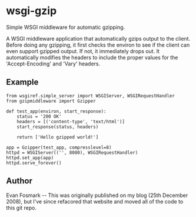 wsgi-gzip
=========

Simple WSGI middleware for automatic gzipping.

A WSGI middleware application that automatically gzips output to the client. Before doing any gzipping, it first checks the environ to see if the client can even support gzipped output. If not, it immediately drops out. It automatically modifies the headers to include the proper values for the 'Accept-Encoding' and 'Vary' headers. 

Example
-------

	from wsgiref.simple_server import WSGIServer, WSGIRequestHandler
	from gzipmiddleware import Gzipper
	
	def test_app(environ, start_response):
	    status = '200 OK'
	    headers = [('content-type', 'text/html')]
	    start_response(status, headers)

	    return ['Hello gzipped world!']

	app = Gzipper(test_app, compresslevel=8)
	httpd = WSGIServer(('', 8080), WSGIRequestHandler)
	httpd.set_app(app)
	httpd.serve_forever()
 
Author
------
Evan Fosmark -- This was originally published on my blog (25th December 2008), but I've since refacored that website and moved all of the code to this git repo.